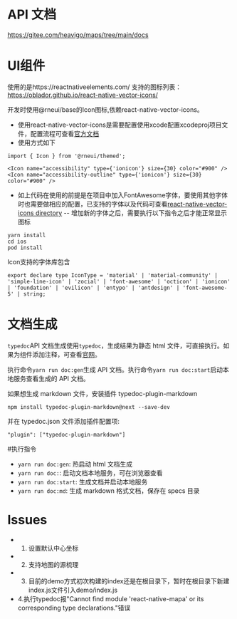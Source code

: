 # API 文档

https://gitee.com/heavigo/maps/tree/main/docs

# UI组件
使用的是https://reactnativeelements.com/
支持的图标列表：https://oblador.github.io/react-native-vector-icons/

开发时使用@rneui/base的Icon图标,依赖react-native-vector-icons。
- 使用react-native-vector-icons是需要配置使用xcode配置xcodeproj项目文件，配置流程可查看[官方文档](https://github.com/oblador/react-native-vector-icons?tab=readme-ov-file#bundled-icon-sets)
- 使用方式如下
```
import { Icon } from '@rneui/themed';

<Icon name="accessibility" type={'ionicon'} size={30} color="#900" />
<Icon name="accessibility-outline" type={'ionicon'} size={30} color="#900" />
```
- 如上代码在使用的前提是在项目中加入FontAwesome字体，要使用其他字体时也需要做相应的配置，已支持的字体以及代码可查看[react-native-vector-icons directory](https://oblador.github.io/react-native-vector-icons/)
-- 增加新的字体之后，需要执行以下指令之后才能正常显示图标
```
yarn install
cd ios
pod install
```
Icon支持的字体库包含
```
export declare type IconType = 'material' | 'material-community' | 'simple-line-icon' | 'zocial' | 'font-awesome' | 'octicon' | 'ionicon' | 'foundation' | 'evilicon' | 'entypo' | 'antdesign' | 'font-awesome-5' | string;

```

# 文档生成

`typedoc`API 文档生成使用`typedoc`，生成结果为静态 html 文件，可直接执行。如果为组件添加注释，可查看[官网](https://typedoc.org/guides/overview/)。

执行命令`yarn run doc:gen`生成 API 文档。执行命令`yarn run doc:start`启动本地服务查看生成的 API 文档。

如果想生成 markdown 文件，安装插件 typedoc-plugin-markdown

```
npm install typedoc-plugin-markdown@next --save-dev
```

并在 typedoc.json 文件添加插件配置项:

```
"plugin": ["typedoc-plugin-markdown"]
```

#执行指令

-   `yarn run doc:gen`: 热启动 html 文档生成
-   `yarn run doc:`: 启动文档本地服务，可在浏览器查看
-   `yarn run doc:start`: 生成文档并启动本地服务
-   `yarn run doc:md`: 生成 markdown 格式文档，保存在 specs 目录

# Issues

-   1. 设置默认中心坐标
-   2. 支持地图的源梳理
-   3. 目前的demo方式初次构建的index还是在根目录下，暂时在根目录下新建index.js文件引入demo/index.js
-   4.执行typedoc报"Cannot find module 'react-native-mapa' or its corresponding type declarations."错误
